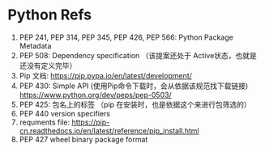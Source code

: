 
# Python Refs
1. PEP 241, PEP 314, PEP 345, PEP 426, PEP 566: Python Package Metadata
2. PEP 508: Dependency specification （该提案还处于 Active状态，也就是还没有定义完毕）
3. Pip 文档: https://pip.pypa.io/en/latest/development/
4. PEP 430: Simple API (使用Pip命令下载时，会从依据该规范找下载链接)
    https://www.python.org/dev/peps/pep-0503/
4. PEP 425: 包名上的标签  （pip 在安装时，也是依据这个来进行包筛选的）
5. PEP 440 version specifiers
6. requments file:  https://pip-cn.readthedocs.io/en/latest/reference/pip_install.html
7. PEP 427 wheel binary package format




